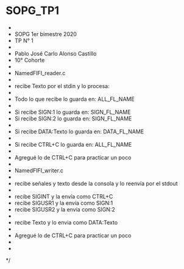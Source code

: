 # SOPG_TP1
 *
 * SOPG 1er bimestre 2020 
 * TP N° 1
 * 
 * Pablo José Carlo Alonso Castillo
 * 10° Cohorte 
 * 
 * NamedFIFI_reader.c
 *
 * recibe Texto por el stdin y lo procesa:
 * 
 * Todo lo que recibe   lo guarda en: ALL_FL_NAME
 * 
 * Si recibe SIGN:1     lo guarda en: SIGN_FL_NAME 
 * Si recibe SIGN:2     lo guarda en: SIGN_FL_NAME 
 * 
 * Si recibe DATA:Texto lo guarda en: DATA_FL_NAME 
 *
 * Si recibe CTRL+C     lo guarda en: ALL_FL_NAME 
 * 
 * Agregué lo de CTRL+C para practicar un poco 
 * 
 * NamedFIFI_writer.c
 *
 * recibe señales y texto desde la consola y lo reenvía por el stdout 
 *
 * recibe SIGINT  y la envía como CTRL+C
 * recibe SIGUSR1 y la envía como SIGN:1
 * recibe SIGUSR2 y la envía como SIGN:2
 *  
 * recibe Texto   y lo envia como DATA:Texto
 *
 * Agregué lo de CTRL+C para practicar un poco 
 *
 * 
 
 
 */
